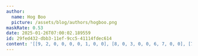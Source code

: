 ```yaml
---
author:
  name: Hog Boo
  picture: /assets/blog/authors/hogboo.png
maskRate: 0.53
date: 2025-01-26T07:00:02.189559
id: 29fed432-dbb3-11ef-9cc5-41114fdec614
content: '[[9, 2, 0, 0, 0, 0, 1, 0, 0], [8, 0, 3, 0, 0, 6, 7, 0, 0], [7, 0, 5, 0, 1, 0, 0, 0, 9], [4, 9, 0, 0, 8, 0, 3, 0, 6], [0, 6, 0, 0, 2, 9, 5, 8, 4], [5, 8, 1, 0, 0, 0, 2, 9, 7], [0, 0, 0, 0, 0, 5, 4, 0, 3], [2, 5, 4, 0, 0, 8, 0, 0, 0], [0, 3, 0, 4, 7, 0, 0, 2, 0]]'
---
```

